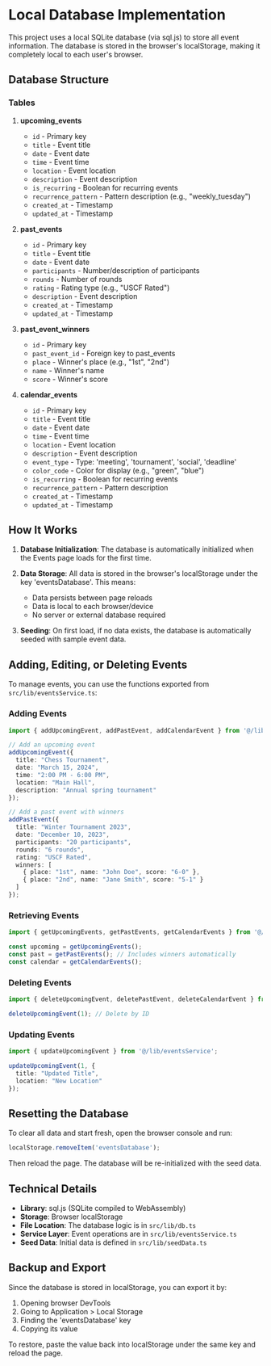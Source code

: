 # Local Database Implementation

This project uses a local SQLite database (via sql.js) to store all event information. The database is stored in the browser's localStorage, making it completely local to each user's browser.

## Database Structure

### Tables

1. **upcoming_events**
   - `id` - Primary key
   - `title` - Event title
   - `date` - Event date
   - `time` - Event time
   - `location` - Event location
   - `description` - Event description
   - `is_recurring` - Boolean for recurring events
   - `recurrence_pattern` - Pattern description (e.g., "weekly_tuesday")
   - `created_at` - Timestamp
   - `updated_at` - Timestamp

2. **past_events**
   - `id` - Primary key
   - `title` - Event title
   - `date` - Event date
   - `participants` - Number/description of participants
   - `rounds` - Number of rounds
   - `rating` - Rating type (e.g., "USCF Rated")
   - `description` - Event description
   - `created_at` - Timestamp
   - `updated_at` - Timestamp

3. **past_event_winners**
   - `id` - Primary key
   - `past_event_id` - Foreign key to past_events
   - `place` - Winner's place (e.g., "1st", "2nd")
   - `name` - Winner's name
   - `score` - Winner's score

4. **calendar_events**
   - `id` - Primary key
   - `title` - Event title
   - `date` - Event date
   - `time` - Event time
   - `location` - Event location
   - `description` - Event description
   - `event_type` - Type: 'meeting', 'tournament', 'social', 'deadline'
   - `color_code` - Color for display (e.g., "green", "blue")
   - `is_recurring` - Boolean for recurring events
   - `recurrence_pattern` - Pattern description
   - `created_at` - Timestamp
   - `updated_at` - Timestamp

## How It Works

1. **Database Initialization**: The database is automatically initialized when the Events page loads for the first time.

2. **Data Storage**: All data is stored in the browser's localStorage under the key 'eventsDatabase'. This means:
   - Data persists between page reloads
   - Data is local to each browser/device
   - No server or external database required

3. **Seeding**: On first load, if no data exists, the database is automatically seeded with sample event data.

## Adding, Editing, or Deleting Events

To manage events, you can use the functions exported from `src/lib/eventsService.ts`:

### Adding Events

```typescript
import { addUpcomingEvent, addPastEvent, addCalendarEvent } from '@/lib/eventsService';

// Add an upcoming event
addUpcomingEvent({
  title: "Chess Tournament",
  date: "March 15, 2024",
  time: "2:00 PM - 6:00 PM",
  location: "Main Hall",
  description: "Annual spring tournament"
});

// Add a past event with winners
addPastEvent({
  title: "Winter Tournament 2023",
  date: "December 10, 2023",
  participants: "20 participants",
  rounds: "6 rounds",
  rating: "USCF Rated",
  winners: [
    { place: "1st", name: "John Doe", score: "6-0" },
    { place: "2nd", name: "Jane Smith", score: "5-1" }
  ]
});
```

### Retrieving Events

```typescript
import { getUpcomingEvents, getPastEvents, getCalendarEvents } from '@/lib/eventsService';

const upcoming = getUpcomingEvents();
const past = getPastEvents(); // Includes winners automatically
const calendar = getCalendarEvents();
```

### Deleting Events

```typescript
import { deleteUpcomingEvent, deletePastEvent, deleteCalendarEvent } from '@/lib/eventsService';

deleteUpcomingEvent(1); // Delete by ID
```

### Updating Events

```typescript
import { updateUpcomingEvent } from '@/lib/eventsService';

updateUpcomingEvent(1, {
  title: "Updated Title",
  location: "New Location"
});
```

## Resetting the Database

To clear all data and start fresh, open the browser console and run:

```javascript
localStorage.removeItem('eventsDatabase');
```

Then reload the page. The database will be re-initialized with the seed data.

## Technical Details

- **Library**: sql.js (SQLite compiled to WebAssembly)
- **Storage**: Browser localStorage
- **File Location**: The database logic is in `src/lib/db.ts`
- **Service Layer**: Event operations are in `src/lib/eventsService.ts`
- **Seed Data**: Initial data is defined in `src/lib/seedData.ts`

## Backup and Export

Since the database is stored in localStorage, you can export it by:

1. Opening browser DevTools
2. Going to Application > Local Storage
3. Finding the 'eventsDatabase' key
4. Copying its value

To restore, paste the value back into localStorage under the same key and reload the page.
